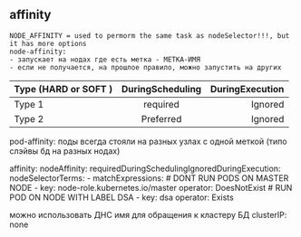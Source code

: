 ## affinity
```
NODE_AFFINITY = used to permorm the same task as nodeSelector!!!, but it has more options
node-affinity:
- запускает на нодах где есть метка - МЕТКА-ИМЯ
- если не получается, на прошлое правило, можно запустить на других
```

| Type (HARD or SOFT ) | DuringScheduling |DuringExecution |
| :------------- | :----------: | -----------: |
| Type 1 | required  | Ignored |
| Type 2 | Preferred | Ignored |


pod-affinity:
 поды всегда стояли на разных узлах с одной меткой (типо слэйвы бд на разных нодах)



affinity:
  nodeAffinity:
    requiredDuringSchedulingIgnoredDuringExecution:
      nodeSelectorTerms:
      - matchExpressions:
        # DONT RUN PODS ON MASTER NODE
        - key: node-role.kubernetes.io/master
          operator: DoesNotExist
        # RUN POD ON NODE WITH LABEL DSA
        - key: dsa
          operator: Exists






можно использовать ДНС имя для обращения к кластеру БД
clusterIP: none












```
